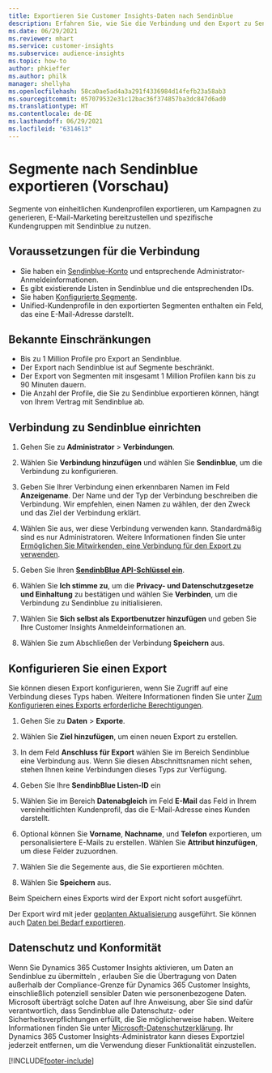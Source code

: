 ```yaml
---
title: Exportieren Sie Customer Insights-Daten nach Sendinblue
description: Erfahren Sie, wie Sie die Verbindung und den Export zu Sendinblue konfigurieren.
ms.date: 06/29/2021
ms.reviewer: mhart
ms.service: customer-insights
ms.subservice: audience-insights
ms.topic: how-to
author: phkieffer
ms.author: philk
manager: shellyha
ms.openlocfilehash: 58ca0ae5ad4a3a291f4336984d14fefb23a58ab3
ms.sourcegitcommit: 057079532e31c12bac36f374857ba3dc847d6ad0
ms.translationtype: HT
ms.contentlocale: de-DE
ms.lasthandoff: 06/29/2021
ms.locfileid: "6314613"
---
```

# <a name="export-segments-to-sendinblue-preview"></a>Segmente nach Sendinblue exportieren (Vorschau)

Segmente von einheitlichen Kundenprofilen exportieren, um Kampagnen zu generieren, E-Mail-Marketing bereitzustellen und spezifische Kundengruppen mit Sendinblue zu nutzen.

## <a name="prerequisites-for-connection"></a>Voraussetzungen für die Verbindung

-   Sie haben ein [Sendinblue-Konto](https://www.sendinblue.com/) und entsprechende Administrator-Anmeldeinformationen.
-   Es gibt existierende Listen in Sendinblue und die entsprechenden IDs.
-   Sie haben [Konfigurierte Segmente](segments.md).
-   Unified-Kundenprofile in den exportierten Segmenten enthalten ein Feld, das eine E-Mail-Adresse darstellt.

## <a name="known-limitations"></a>Bekannte Einschränkungen

- Bis zu 1 Million Profile pro Export an Sendinblue.
- Der Export nach Sendinblue ist auf Segmente beschränkt.
- Der Export von Segmenten mit insgesamt 1 Million Profilen kann bis zu 90 Minuten dauern. 
- Die Anzahl der Profile, die Sie zu Sendinblue exportieren können, hängt von Ihrem Vertrag mit Sendinblue ab.

## <a name="set-up-connection-to-sendinblue"></a>Verbindung zu Sendinblue einrichten

1. Gehen Sie zu **Administrator** > **Verbindungen**.

1. Wählen Sie **Verbindung hinzufügen** und wählen Sie **Sendinblue**, um die Verbindung zu konfigurieren.

1. Geben Sie Ihrer Verbindung einen erkennbaren Namen im Feld **Anzeigename**. Der Name und der Typ der Verbindung beschreiben die Verbindung. Wir empfehlen, einen Namen zu wählen, der den Zweck und das Ziel der Verbindung erklärt.

1. Wählen Sie aus, wer diese Verbindung verwenden kann. Standardmäßig sind es nur Administratoren. Weitere Informationen finden Sie unter [Ermöglichen Sie Mitwirkenden, eine Verbindung für den Export zu verwenden](connections.md#allow-contributors-to-use-a-connection-for-exports).

1. Geben Sie Ihren **[SendinbBlue API-Schlüssel ein](https://developers.sendinblue.com/docs/getting-started#:~:text=Get%20your%20API%20key&text=You%20can%20create%20one%20from,your%20settings%20This%20API%20key)**.

1. Wählen Sie **Ich stimme zu**, um die **Privacy- und Datenschutzgesetze und Einhaltung** zu bestätigen und wählen Sie **Verbinden**, um die Verbindung zu Sendinblue zu initialisieren.

1. Wählen Sie **Sich selbst als Exportbenutzer hinzufügen** und geben Sie Ihre Customer Insights Anmeldeinformationen an.

1. Wählen Sie zum Abschließen der Verbindung **Speichern** aus.

## <a name="configure-an-export"></a>Konfigurieren Sie einen Export

Sie können diesen Export konfigurieren, wenn Sie Zugriff auf eine Verbindung dieses Typs haben. Weitere Informationen finden Sie unter [Zum Konfigurieren eines Exports erforderliche Berechtigungen](export-destinations.md#set-up-a-new-export).

1. Gehen Sie zu **Daten** > **Exporte**.

1. Wählen Sie **Ziel hinzufügen**, um einen neuen Export zu erstellen.

1. In dem Feld **Anschluss für Export** wählen Sie im Bereich Sendinblue eine Verbindung aus. Wenn Sie diesen Abschnittsnamen nicht sehen, stehen Ihnen keine Verbindungen dieses Typs zur Verfügung.

1. Geben Sie Ihre **SendinbBlue Listen-ID** ein 

1. Wählen Sie im Bereich **Datenabgleich** im Feld **E-Mail** das Feld in Ihrem vereinheitlichten Kundenprofil, das die E-Mail-Adresse eines Kunden darstellt. 

1. Optional können Sie **Vorname**, **Nachname**, und **Telefon** exportieren, um personalisiertere E-Mails zu erstellen. Wählen Sie **Attribut hinzufügen**, um diese Felder zuzuordnen.

1. Wählen Sie die Segemente aus, die Sie exportieren möchten. 

1. Wählen Sie **Speichern** aus.

Beim Speichern eines Exports wird der Export nicht sofort ausgeführt.

Der Export wird mit jeder [geplanten Aktualisierung](system.md#schedule-tab) ausgeführt. Sie können auch [Daten bei Bedarf exportieren](export-destinations.md#run-exports-on-demand). 


## <a name="data-privacy-and-compliance"></a>Datenschutz und Konformität

Wenn Sie Dynamics 365 Customer Insights aktivieren, um Daten an Sendinblue zu übermitteln , erlauben Sie die Übertragung von Daten außerhalb der Compliance-Grenze für Dynamics 365 Customer Insights, einschließlich potenziell sensibler Daten wie personenbezogene Daten. Microsoft überträgt solche Daten auf Ihre Anweisung, aber Sie sind dafür verantwortlich, dass Sendinblue alle Datenschutz- oder Sicherheitsverpflichtungen erfüllt, die Sie möglicherweise haben. Weitere Informationen finden Sie unter [Microsoft-Datenschutzerklärung](https://go.microsoft.com/fwlink/?linkid=396732).
Ihr Dynamics 365 Customer Insights-Administrator kann dieses Exportziel jederzeit entfernen, um die Verwendung dieser Funktionalität einzustellen.


[!INCLUDE[footer-include](../includes/footer-banner.md)]
